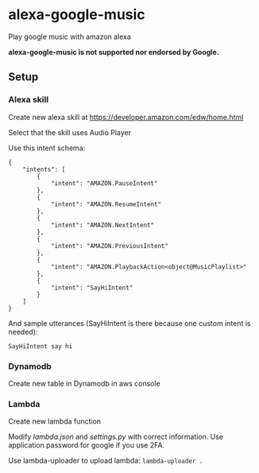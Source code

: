 # alexa-google-music
Play google music with amazon alexa

**alexa-google-music is not supported nor endorsed by Google.**

## Setup

### Alexa skill

Create new alexa skill at https://developer.amazon.com/edw/home.html

Select that the skill uses Audio Player

Use this intent schema:
```
{
    "intents": [
        {
            "intent": "AMAZON.PauseIntent"
        },
        {
            "intent": "AMAZON.ResumeIntent"
        },
        {
            "intent": "AMAZON.NextIntent"
        },
        {
            "intent": "AMAZON.PreviousIntent"
        },
        {
            "intent": "AMAZON.PlaybackAction<object@MusicPlaylist>"
        },
      	{
          	"intent": "SayHiIntent"
        }
    ]
}
```

And sample utterances (SayHiIntent is there because one custom intent is needed):
```
SayHiIntent say hi
```

### Dynamodb

Create new table in Dynamodb in aws console

### Lambda

Create new lambda function

Modify *lambda.json* and *settings.py* with correct information. Use application password for
google if you use 2FA.

Use lambda-uploader to upload lambda:
`lambda-uploader .`
